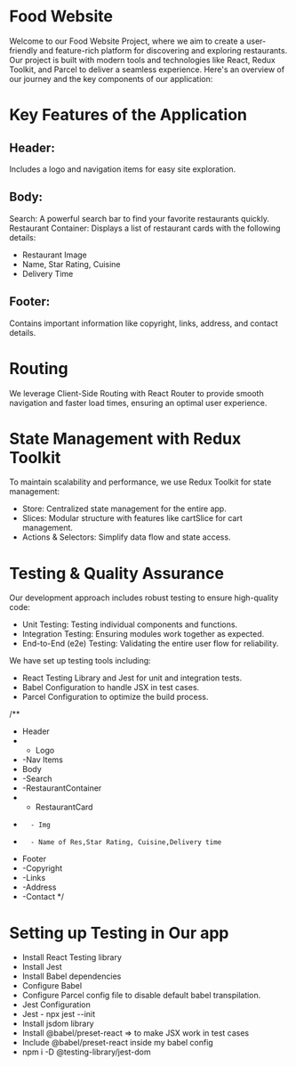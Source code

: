 # Food Website
Welcome to our Food Website Project, where we aim to create a user-friendly and feature-rich platform for discovering and exploring restaurants. Our project is built with modern tools and technologies like React, Redux Toolkit, and Parcel to deliver a seamless experience. Here's an overview of our journey and the key components of our application:


# Key Features of the Application

## Header:
Includes a logo and navigation items for easy site exploration.

## Body:
Search: A powerful search bar to find your favorite restaurants quickly.
Restaurant Container: Displays a list of restaurant cards with the following details:
- Restaurant Image
- Name, Star Rating, Cuisine
- Delivery Time

## Footer:
Contains important information like copyright, links, address, and contact details.


# Routing
We leverage Client-Side Routing with React Router to provide smooth navigation and faster load times, ensuring an optimal user experience.


# State Management with Redux Toolkit
To maintain scalability and performance, we use Redux Toolkit for state management:
- Store: Centralized state management for the entire app.
- Slices: Modular structure with features like cartSlice for cart management.
- Actions & Selectors: Simplify data flow and state access.



# Testing & Quality Assurance
Our development approach includes robust testing to ensure high-quality code:
- Unit Testing: Testing individual components and functions.
- Integration Testing: Ensuring modules work together as expected.
- End-to-End (e2e) Testing: Validating the entire user flow for reliability.

We have set up testing tools including:
- React Testing Library and Jest for unit and integration tests.
- Babel Configuration to handle JSX in test cases.
- Parcel Configuration to optimize the build process.


/**
 * Header
 *  - Logo
 *   -Nav Items
 * Body
 *  -Search
 *  -RestaurantContainer
 *    - RestaurantCard
 *       - Img
 *       - Name of Res,Star Rating, Cuisine,Delivery time
 * Footer
 *  -Copyright
 *  -Links
 *  -Address
 *  -Contact
 */



# Setting up  Testing in Our app
- Install React Testing library
- Install Jest
- Install Babel dependencies
- Configure Babel
- Configure Parcel config file to disable default babel transpilation.
- Jest Configuration
- Jest - npx jest --init
- Install jsdom library
- Install @babel/preset-react => to make JSX work in test cases
- Include @babel/preset-react inside my babel config
- npm i -D @testing-library/jest-dom

